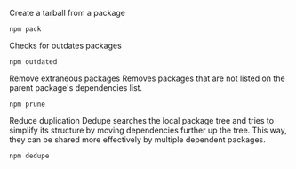 Create a tarball from a package

```
npm pack
```

Checks for outdates packages
```
npm outdated
```

Remove extraneous packages
Removes packages that are not listed on the parent package's dependencies list.

```
npm prune
```


Reduce duplication
Dedupe searches the local package tree and tries to simplify its structure by moving dependencies further up the tree. This way, they can be shared more effectively by multiple dependent packages.
```
npm dedupe
```

